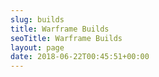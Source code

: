 ```yaml
---
slug: builds
title: Warframe Builds
seoTitle: Warframe Builds
layout: page
date: 2018-06-22T00:45:51+00:00
---
```

